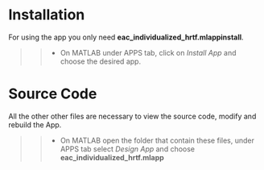 # Installation

For using the app you only need **eac_individualized_hrtf.mlappinstall**.

>>* On MATLAB under APPS tab, click on *Install App* and choose the desired app. 


# Source Code

All the other other files are necessary to view the source code, modify and rebuild the App.

>>* On MATLAB open the folder that contain these files, under APPS tab select *Design App* and choose **eac_individualized_hrtf.mlapp**
